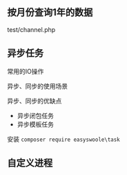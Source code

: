 





## 按月份查询1年的数据

test/channel.php

## 异步任务

常用的IO操作

异步、同步的使用场景

异步、同步的优缺点

- 异步闭包任务
- 异步模板任务

安装
`composer require easyswoole\task`


## 自定义进程

